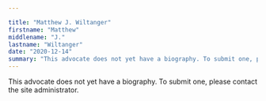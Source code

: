 ```yaml
---

title: "Matthew J. Wiltanger"
firstname: "Matthew"
middlename: "J."
lastname: "Wiltanger"
date: "2020-12-14"
summary: "This advocate does not yet have a biography. To submit one, please contact the site administrator."
---
```

This advocate does not yet have a biography. To submit one, please contact the site administrator.

